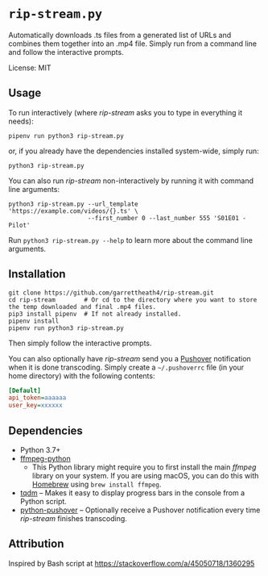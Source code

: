 `rip-stream.py`
===============

Automatically downloads .ts files from a generated list of URLs and combines them together into an .mp4 file.
Simply run from a command line and follow the interactive prompts.

License: MIT

Usage
-----

To run interactively (where _rip-stream_ asks you to type in everything it needs):

    pipenv run python3 rip-stream.py

or, if you already have the dependencies installed system-wide, simply run:

    python3 rip-stream.py

You can also run _rip-stream_ non-interactively by running it with command line arguments:

    python3 rip-stream.py --url_template 'https://example.com/videos/{}.ts' \
                          --first_number 0 --last_number 555 'S01E01 - Pilot'

Run `python3 rip-stream.py --help` to learn more about the command line arguments.

Installation
------------

```shell
git clone https://github.com/garrettheath4/rip-stream.git
cd rip-stream        # Or cd to the directory where you want to store the temp downloaded and final .mp4 files.
pip3 install pipenv  # If not already installed.
pipenv install
pipenv run python3 rip-stream.py
```

Then simply follow the interactive prompts.

You can also optionally have _rip-stream_ send you a [Pushover](https://pushover.net) notification when it is done
transcoding. Simply create a `~/.pushoverrc` file (in your home directory) with the following contents:

```ini
[Default]
api_token=aaaaaa
user_key=xxxxxx
```

Dependencies
------------

* Python 3.7+
* [ffmpeg-python]
    * This Python library might require you to first install the main _ffmpeg_ library on your system.
      If you are using macOS, you can do this with [Homebrew](https://brew.sh) using `brew install ffmpeg`.
* [tqdm] – Makes it easy to display progress bars in the console from a Python script.
* [python-pushover] – Optionally receive a Pushover notification every time _rip-stream_ finishes transcoding.

Attribution
-----------

Inspired by Bash script at https://stackoverflow.com/a/45050718/1360295



<!-- Links -->
[ffmpeg-python]: https://github.com/kkroening/ffmpeg-python
[tqdm]: https://tqdm.github.io
[python-pushover]: https://github.com/Thibauth/python-pushover
